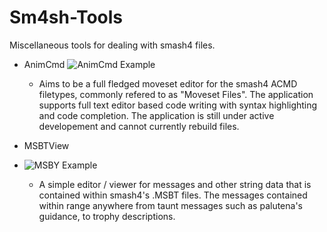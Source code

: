 Sm4sh-Tools
===========

Miscellaneous tools for dealing with smash4 files.

- AnimCmd
![AnimCmd Example](http://i.imgur.com/aKNhNDU.png)
  - Aims to be a full fledged moveset editor for the smash4 ACMD filetypes, commonly refered to as "Moveset Files". The application supports full text editor based code writing with syntax highlighting and code completion. The application is still under active developement and cannot currently rebuild files.

- MSBTView
- ![MSBY Example](http://i.imgur.com/dFcja9D.png)
  - A simple editor / viewer for messages and other string data that is contained within smash4's .MSBT files. The messages contained within range anywhere from taunt messages such as palutena's guidance, to trophy descriptions.
